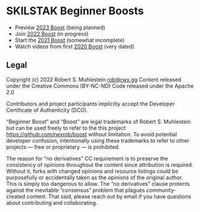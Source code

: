 # SKILSTAK Beginner Boosts

* Preview [2023 Boost][2023] (being planned)
* Join [2022 Boost][2022] (in progress)
* Start the [2021 Boost][2021] (somewhat incomplete)
* Watch videos from first [2020 Boost][2020] (very dated)

[2023]: <https://github.com/rwxrob/boost/tree/2023#readme>
[2022]: <https://github.com/rwxrob/boost/tree/2022#readme>
[2021]: <https://github.com/rwxrob/boost/tree/old-20210722#readme>
[2020]: <https://youtu.be/CI-FE2bKr7c>

## Legal

Copyright (c) 2022 Robert S. Muhlestein <rob@rwx.gg>
Content released under the Creative Commons (BY-NC-ND)
Code released under the Apache 2.0

Contributors and project participants implicitly accept the Developer
Certificate of Authenticity (DCO).

“Beginner Boost” and “Boost” are legal trademarks of Robert S.
Muhlestein but can be used freely to refer to the this project
https://github.com/rwxrob/boost without limitation. To avoid potential
developer confusion, intentionally using these trademarks to refer to
other projects — free or proprietary — is prohibited.

The reason for “no derivatives” CC requirement is to preserve the
consistency of opinions throughout the content since attribution is
required. Without it, forks with changed opinions and resource listings
could be purposefully or accidentally taken as the opinions of the
original author. This is simply too dangerous to allow. The “no
derivatives” clause protects against the inevitable “consensus” problem
that plagues community-created content. That said, please reach out by
email if you have questions about contributing and collaborating.
